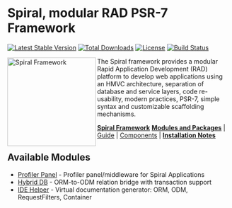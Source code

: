 Spiral, modular RAD PSR-7 Framework
=======================
[![Latest Stable Version](https://poser.pugx.org/spiral/application/v/stable)](https://packagist.org/packages/spiral/application) [![Total Downloads](https://poser.pugx.org/spiral/application/downloads)](https://packagist.org/packages/spiral/application) [![License](https://poser.pugx.org/spiral/application/license)](https://packagist.org/packages/spiral/application) [![Build Status](https://travis-ci.org/spiral/application.svg?branch=master)](https://travis-ci.org/spiral/application)

<img src="https://raw.githubusercontent.com/spiral/guide/master/resources/logo.png" height="200px" alt="Spiral Framework" align="left"/>

The Spiral framework provides a modular Rapid Application Development (RAD) platform to develop web applications using an HMVC architecture, separation of database and service layers, code re-usability, modern practices, PSR-7, simple syntax and customizable scaffolding mechanisms.

[**Spiral Framework**](https://github.com/spiral/spiral) [**Modules and Packages**](https://github.com/spiral-modules) | [Guide](https://github.com/spiral/guide) | [Components](https://github.com/spiral/components) | [**Installation Notes**](https://github.com/spiral/guide/blob/master/installation.md)


Available Modules
--------
- [Profiler Panel](https://github.com/spiral-modules/profiler) - Profiler panel/middleware for Spiral Applications
- [Hybrid DB](https://github.com/spiral-modules/hybrid-db) - ORM-to-ODM relation bridge with transaction support
- [IDE Helper](https://github.com/spiral-modules/ide-helper) - Virtual documentation generator: ORM, ODM, RequestFilters, Container
